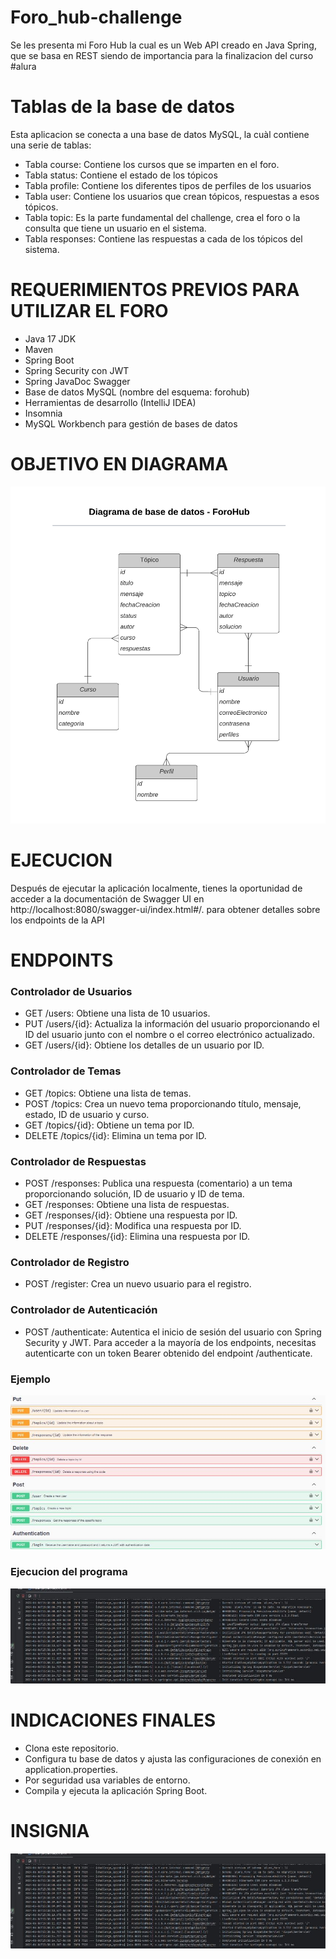 # Foro_hub-challenge
Se les presenta mi Foro Hub la cual es un Web API  creado en Java Spring, que se basa en REST siendo de importancia para la finalizacion del curso #alura
<h1>Tablas de la base de datos</h1>

Esta aplicacion se conecta a una base de datos MySQL, la cuàl contiene una serie de tablas:

<ul>
  <li>Tabla course: Contiene los cursos que se imparten en el foro.</li>
  <li>Tabla status: Contiene el estado de los tópicos </li>
  <li>Tabla profile: Contiene los diferentes tipos de perfiles de los usuarios </li>
  <li>Tabla user: Contiene los usuarios que crean tópicos, respuestas a esos tópicos.</li>
  <li>Tabla topic: Es la parte fundamental del challenge, crea el foro o la consulta que tiene un usuario en el sistema.</li>
  <li>Tabla responses: Contiene las respuestas a cada de los tópicos del sistema.</li>
  
</ul>
<h1>REQUERIMIENTOS PREVIOS PARA UTILIZAR EL FORO </h1>
<ul>
  <li>  Java 17 JDK </li>
  <li>Maven</li>
  <li>Spring Boot</li>
  <li>Spring Security con JWT</li>
  <li>Spring JavaDoc Swagger</li>
  <li>Base de datos MySQL (nombre del esquema: forohub)</li>
  <li>Herramientas de desarrollo (IntelliJ IDEA) </li>
  <li>Insomnia </li>
  <li> MySQL Workbench para gestión de bases de datos</li>
</ul>
<H1>OBJETIVO EN DIAGRAMA</H1>
<img src="https://github.com/DanielOrtz/Foro_hub-challenge/blob/main/Imagenes%20readme/diagrama_base_de_datos_forohub.png">

<H1>EJECUCION</H1>
Después de ejecutar la aplicación localmente, tienes la oportunidad de acceder a la documentación de Swagger UI en http://localhost:8080/swagger-ui/index.html#/. para obtener detalles sobre los endpoints de la API 
<H1>ENDPOINTS</H1>
<H3>Controlador de Usuarios</H3>
<ul>
 <li>GET /users: Obtiene una lista de 10 usuarios.</li>
 <li>PUT /users/{id}: Actualiza la información del usuario proporcionando el ID del usuario junto con el nombre o el correo electrónico actualizado.</li>
 <li>GET /users/{id}: Obtiene los detalles de un usuario por ID.</li>
</ul>
<H3> Controlador de Temas </H3>
<ul>
 <li>GET /topics: Obtiene una lista de temas.</li>
 <li>POST /topics: Crea un nuevo tema proporcionando título, mensaje, estado, ID de usuario y curso.</li>
 <li>GET /topics/{id}: Obtiene un tema por ID.</li>
   <li> DELETE /topics/{id}: Elimina un tema por ID.</li>
</ul>

<H3> Controlador de Respuestas </H3>
<ul>
<li>POST /responses: Publica una respuesta (comentario) a un tema proporcionando solución, ID de usuario y ID de tema.</li>
<li>GET /responses: Obtiene una lista de respuestas.</li>
<li>GET /responses/{id}: Obtiene una respuesta por ID.</li>
<li>PUT /responses/{id}: Modifica una respuesta por ID.</li>
<li>DELETE /responses/{id}: Elimina una respuesta por ID.</li>
</ul>

<H3> Controlador de Registro </H3>
<ul>
<li>POST /register: Crea un nuevo usuario para el registro.</li>
</ul>
<H3> Controlador de Autenticación </H3>
<ul>
<li>POST /authenticate: Autentica el inicio de sesión del usuario con Spring Security y JWT. Para acceder a la mayoría de los endpoints, necesitas autenticarte con un token Bearer obtenido del endpoint /authenticate.</li>
</ul>
<H3>Ejemplo</H3>
<img src="https://github.com/DanielOrtz/Foro_hub-challenge/blob/main/Imagenes%20readme/ejemplo.JPG">
<h3>Ejecucion del programa
</h3>
<img src="https://github.com/DanielOrtz/Foro_hub-challenge/blob/main/Imagenes%20readme/ejecucion.JPG">
<h1>INDICACIONES FINALES</h1>
<ul>
 <li>Clona este repositorio.</li>
 <li>Configura tu base de datos y ajusta las configuraciones de conexión en application.properties.</li>
 <li>Por seguridad usa variables de entorno.</li>
 <li>Compila y ejecuta la aplicación Spring Boot.</li>
</ul>
<H1>INSIGNIA</H1>
<img src="https://github.com/DanielOrtz/Foro_hub-challenge/blob/main/Imagenes%20readme/ejecucion.JPG">
